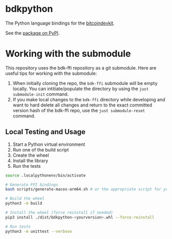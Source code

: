 # bdkpython

The Python language bindings for the [bitcoindevkit](https://github.com/bitcoindevkit).

See the [package on PyPI](https://pypi.org/project/bdkpython/).

# Working with the submodule

This repository uses the bdk-ffi repository as a git submodule. Here are useful tips for working with the submodule:

1. When initially cloning the repo, the `bdk-ffi` submodule will be empty locally. You can intitiate/populate the directory by using the `just submodule-init` command.
2. If you make local changes to the `bdk-ffi` directory while developing and want to hard delete all changes and return to the exact committed version hash of the bdk-ffi repo, use the `just submodule-reset` command.

## Local Testing and Usage

1. Start a Python virtual environment
2. Run one of the build script
3. Create the wheel
4. Install the library
5. Run the tests

```sh
source .localpythonenv/bin/activate

# Generate FFI bindings
bash scripts/generate-macos-arm64.sh # or the appropriate script for your OS

# Build the wheel
python3 -m build

# Install the wheel (force reinstall if needed)
pip3 install ./dist/bdkpython-<yourversion>.whl --force-reinstall

# Run tests
python3 -m unittest --verbose
```
